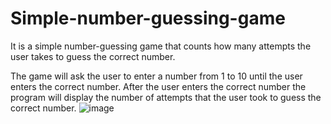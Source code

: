 # Simple-number-guessing-game
It is a simple number-guessing game that counts how many attempts the user takes to guess the correct number.

The game will ask the user to enter a number from 1 to 10 until the user enters the correct number. After the user enters the correct number the program will display the number of attempts that the user took to guess the correct number.
![image](https://github.com/user-attachments/assets/c2e438d2-cb18-45a2-b5c9-1b353dcea1b0)
